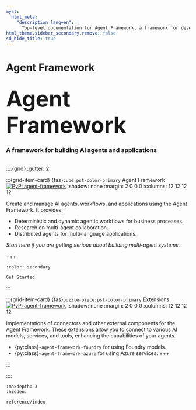 ```yaml
---
myst:
  html_meta:
    "description lang=en": |
      Top-level documentation for Agent Framework, a framework for developing applications using AI agents
html_theme.sidebar_secondary.remove: false
sd_hide_title: true
---
```


<style>
.hero-title {
  font-size: 60px;
  font-weight: bold;
  margin: 2rem auto 0;
}

.wip-card {
  border: 1px solid var(--pst-color-success);
  background-color: var(--pst-color-success-bg);
  border-radius: .25rem;
  padding: 0.3rem;
  display: flex;
  justify-content: center;
  align-items: center;
  margin-bottom: 1rem;
}
</style>

# Agent Framework

<div class="container">
<div class="row text-center">
<div class="col-sm-12">
<h1 class="hero-title">
Agent Framework
</h1>
<h3>
A framework for building AI agents and applications
</h3>
</div>
</div>
</div>

<div style="margin-top: 2rem;">

::::{grid}
:gutter: 2

:::{grid-item-card} {fas}`cube;pst-color-primary` Agent Framework [![PyPi agent-framework](https://img.shields.io/badge/PyPi-agent--framework-blue?logo=pypi)](https://pypi.org/project/agent-framework/)
:shadow: none
:margin: 2 0 0 0
:columns: 12 12 12 12

Create and manage AI agents, workflows, and applications using the Agent Framework. It provides:

* Deterministic and dynamic agentic workflows for business processes.
* Research on multi-agent collaboration.
* Distributed agents for multi-language applications.

_Start here if you are getting serious about building multi-agent systems._

+++

```{button-ref} reference/index
:color: secondary

Get Started
```

:::

:::{grid-item-card} {fas}`puzzle-piece;pst-color-primary` Extensions [![PyPi agent-framework](https://img.shields.io/badge/PyPi-autogen--ext-blue?logo=pypi)](https://pypi.org/search/?q=agent-framework-)
:shadow: none
:margin: 2 0 0 0
:columns: 12 12 12 12

Implementations of connectors and other external components for the Agent Framework. These extensions allow you to connect to various AI models, services, and tools, enhancing the capabilities of your agents.

* {py:class}`~agent-framework-foundry` for using Foundry models.
* {py:class}`~agent-framework-azure` for using Azure services.
+++

:::

::::

</div>

```{toctree}
:maxdepth: 3
:hidden:

reference/index
```
